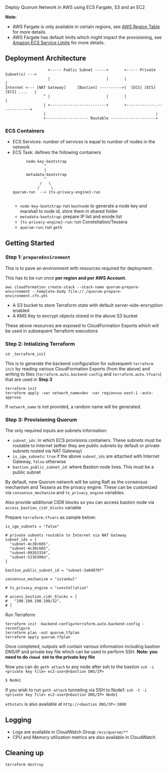 Deploy Quorum Network in AWS using ECS Fargate, S3 and an EC2

**Note**:
* AWS Fargate is only available in certain regions, see [AWS Region Table](https://aws.amazon.com/about-aws/global-infrastructure/regional-product-services/) for more details.
* AWS Fargate has default limits which might impact the provisioning, see [Amazon ECS Service Limits](https://docs.aws.amazon.com/AmazonECS/latest/developerguide/service_limits.html) for more details.


## Deployment Architecture

```
                   +----- Public Subnet -----+       +----- Private Subnet(s) ---+
                   |                         |       |                           |
Internet <--- [NAT Gateway]     [Bastion] ---------->|  [ECS] [ECS] [ECS] ....   |
                 ^ |                         |       |                           |
                 | +-------------------------+       +-------------.-------------+
                 |                                                 |
                 +------------------- Routable --------------------+ 
```

### ECS Containers

* ECS Services: number of services is equal to number of nodes in the network
* ECS Task: defines the following containers
  ```
        node-key-bootstrap
                ^
                |
        metadata-bootstrap
                ^
              /   \
             /     \
  quorum-run  --> {tx-privacy-engine}-run
             
  ```
  * `node-key-bootstrap`: run `bootnode` to generate a node key and marshall to node id, store them in shared folder
  * `metadata-bootstrap`: prepare IP list and enode list
  * `{tx-privacy-engine}-run`: run Constellation/Tessera
  * `quorum-run`: run `geth`

## Getting Started

### Step 1: `prepareEnvironment`

This is to pave an environment with resources required for deployment. 

This has to be run once **per region and per AWS Account**.

```
aws cloudformation create-stack --stack-name quorum-prepare-environment --template-body file://./quorum-prepare-environment.cfn.yml
```

* A S3 bucket to store Terraform state with default server-side-encryption enabled
* A KMS Key to encrypt objects stored in the above S3 bucket

These above resources are exposed to CloudFormation Exports which will be used in subsequent Terraform executions

### Step 2: Intializing Terraform

```
cd _terraform_init
```
This is to generate the backend configuration for subsequent `terraform init` by reading various CloudFormation Exports (from the above)
and writing to files (`terraform.auto.backend-config` and `terraform.auto.tfvars`) that are used in **Step 3**

```
terraform init
terraform apply -var network_name=dev -var region=us-east-1 -auto-approve
```

If `network_name` is not provided, a random name will be generated.

### Step 3: Provisioning Quorum

The only required inputs are subnets information:
* `subnet_ids`: in which ECS provisions containers. These subnets must be routable to Internet (either they are public subnets by default or private subnets routed via NAT Gateway)
* `is_igw_subnets`: `true` if the above `subnet_ids` are attached with Internet Gateway, `false` otherwise
* `bastion_public_subnet_id`: where Bastion node lives. This must be a public subnet

By default, new Quorum network will be using Raft as the consensus mechanism and Tessera as the privacy engine. 
These can be customized via `consensus_mechanism` and `tx_privacy_engine` variables.

Also provide additional CIDR blocks so you can access bastion node via `access_bastion_cidr_blocks` variable

Prepare `terraform.tfvars` as sample below:
```
is_igw_subnets = "false"

# private subnets routable to Internet via NAT Gateway
subnet_ids = [
  "subnet-4c30c605",
  "subnet-4c30c605",
  "subnet-09263334",
  "subnet-5236300a",
]

bastion_public_subnet_id = "subnet-3a8d8707"

consensus_mechanism = "istanbul"

# tx_privacy_engine = "constellation"

# access_bastion_cidr_blocks = [
#   "190.190.190.190/32",
# ]
```

Run Terraform

```
terraform init -backend-config=terraform.auto.backend-config -reconfigure
terraform plan -out quorum.tfplan
terraform apply quorum.tfplan
```

Once completed, outputs will contain various information including bastion DNS/IP and private key file which can be
used to perform SSH. **Note: you need to do `chmod 600` to the private key file**

Now you can do `geth attach` to any node after ssh to the bastion `ssh -i <private key file> ec2-user@<bastion DNS/IP>`
```bash
$ Node1
```

If you wish to run `geth attach` tunneling via SSH to Node1: `ssh -t -i <private key file> ec2-user@<bastion DNS/IP> Node1`

`ethstats` is also available at `http://<bastion DNS/IP>:3000`

## Logging

* Logs are available in CloudWatch Group `/ecs/quorum/**`
* CPU and Memory utilization metrics are also available in CloudWatch

## Cleaning up

```
terraform destroy
```